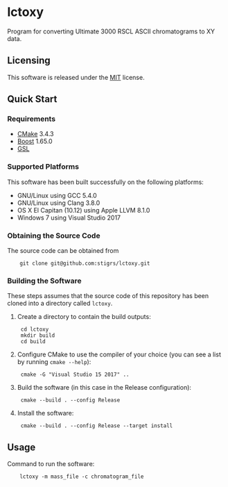 # lctoxy

Program for converting Ultimate 3000 RSCL ASCII chromatograms to XY data.

## Licensing

This software is released under the [MIT](LICENSE) license.

## Quick Start 

### Requirements

* [CMake](https://cmake.org) 3.4.3
* [Boost](http://www.boost.org/) 1.65.0
* [GSL](https://github.com/Microsoft/GSL)

### Supported Platforms

This software has been built successfully on the following platforms:
* GNU/Linux using GCC 5.4.0
* GNU/Linux using Clang 3.8.0
* OS X El Capitan (10.12) using Apple LLVM 8.1.0
* Windows 7 using Visual Studio 2017

### Obtaining the Source Code

The source code can be obtained from

        git clone git@github.com:stigrs/lctoxy.git

### Building the Software

These steps assumes that the source code of this repository has been cloned
into a directory called `lctoxy`.

1. Create a directory to contain the build outputs:

        cd lctoxy
        mkdir build
        cd build

2. Configure CMake to use the compiler of your choice (you can see a list by
   running `cmake --help`):

        cmake -G "Visual Studio 15 2017" ..

3. Build the software (in this case in the Release configuration):

        cmake --build . --config Release

4. Install the software:

        cmake --build . --config Release --target install

## Usage

Command to run the software:

        lctoxy -m mass_file -c chromatogram_file
        
